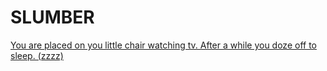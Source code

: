# SLUMBER
[You are placed on you little chair watching tv. After a while you doze off to sleep. (zzzz)](../morning.md)